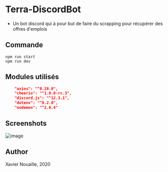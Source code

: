 # Terra-DiscordBot

* Un bot discord qui à pour but de faire du scrapping pour récupérer des offres d'emplois

## Commande

```node
npm run start
npm run dev
```

## Modules utilisés

```json
    "axios": "^0.20.0",
    "cheerio": "^1.0.0-rc.3",
    "discord.js": "^12.3.1",
    "dotenv": "^8.2.0",
    "nodemon": "^2.0.4"
```

## Screenshots

![image](https://user-images.githubusercontent.com/68466322/91641294-a9b22200-ea23-11ea-89c6-50019c5cc0a3.png)


## Author

Xavier Nouaille, 2020

